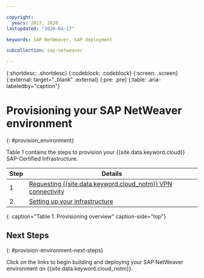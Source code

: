 ```yaml
---

copyright:
  years: 2017, 2020
lastupdated: "2020-04-17"

keywords: SAP NetWeaver, SAP deployment

subcollection: sap-netweaver

---
```


{:shortdesc: .shortdesc}
{:codeblock: .codeblock}
{:screen: .screen}
{:external: target="_blank" .external}
{:pre: .pre}
{:table: .aria-labeledby="caption"}


# Provisioning your SAP NetWeaver environment
{: #provision_environment}

Table 1 contains the steps to provision your {{site.data.keyword.cloud}} SAP-Certified Infrastructure.

| Step | Details |
| --- | --- |
| 1 | [Requesting {{site.data.keyword.cloud_notm}} VPN connectivity](/docs/sap-netweaver?topic=sap-netweaver-request_vpn_connect#request_vpn_connect) |
| 2 | [Setting up your infrastructure](/docs/sap-netweaver?topic=sap-netweaver-set_up_infrastructure#set_up_infrastructure) |
{: caption="Table 1. Provisioning overview" caption-side="top"}

## Next Steps
{: #provision-environment-next-steps}

Click on the links to begin building and deploying your SAP NetWeaver environment on {{site.data.keyword.cloud_notm}}.
